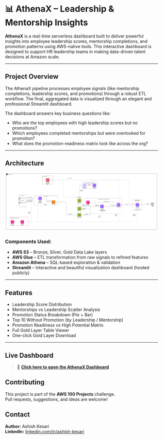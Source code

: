 # 📊 AthenaX – Leadership & Mentorship Insights

**AthenaX** is a real-time serverless dashboard built to deliver powerful insights into employee leadership scores, mentorship completions, and promotion patterns using AWS-native tools. This interactive dashboard is designed to support HR leadership teams in making data-driven talent decisions at Amazon scale.

---

## Project Overview

The AthenaX pipeline processes employee signals (like mentorship completions, leadership scores, and promotions) through a robust ETL workflow. The final, aggregated data is visualized through an elegant and professional Streamlit dashboard.

The dashboard answers key business questions like:
- Who are the top employees with high leadership scores but no promotions?
- Which employees completed mentorships but were overlooked for promotion?
- What does the promotion-readiness matrix look like across the org?

---

## Architecture

![AthenaX Architecture](architecture.png)

### Components Used:
- **AWS S3** – Bronze, Silver, Gold Data Lake layers
- **AWS Glue** – ETL transformation from raw signals to refined features
- **Amazon Athena** – SQL-based exploration & validation
- **Streamlit** – Interactive and beautiful visualization dashboard (hosted publicly)

---

## Features

- Leadership Score Distribution
- Mentorships vs Leadership Scatter Analysis
- Promotion Status Breakdown (Pie + Bar)
- Top 10 Without Promotion (by Leadership / Mentorship)
- Promotion Readiness vs High Potential Matrix
- Full Gold Layer Table Viewer
- One-click Gold Layer Download

---

## Live Dashboard

> 🔗 **[Click here to open the AthenaX Dashboard](https://athenax-ashishk.streamlit.app)**  

## Contributing

This project is part of the **AWS 100 Projects** challenge.  
Pull requests, suggestions, and ideas are welcome!

## Contact

**Author:** Ashish Kesari  
**LinkedIn:** [linkedin.com/in/ashish-kesari](https://www.linkedin.com/in/ashishk18/)  

